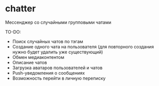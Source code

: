 # chatter
Мессенджер со случайными групповыми чатами

TO-DO:
  - Поиск случайных чатов по тэгам
  - Создание одного чата на пользователя (для повторного создания нужно будет удалить уже существующий)
  - Обмен медиаконтентом
  - Описание чатов
  - Загрузка аватаров пользователей и чатов
  - Push-уведомления о сообщениях
  - Возможность перейти в личную переписку
